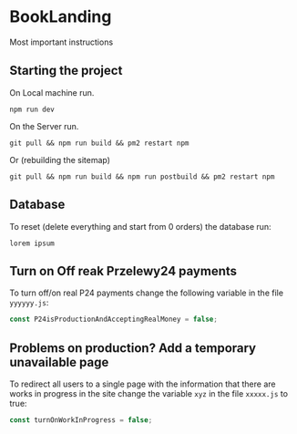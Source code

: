 # BookLanding

Most important instructions

## Starting the project

On Local machine run.

```bashd
npm run dev
```

On the Server run.

```bashd
git pull && npm run build && pm2 restart npm
```

Or (rebuilding the sitemap)
```bashd
git pull && npm run build && npm run postbuild && pm2 restart npm
```

## Database

To reset (delete everything and start from 0 orders) the database run:

```bashd
lorem ipsum
```

## Turn on Off reak Przelewy24 payments
To turn off/on real P24 payments change the following variable in the file `yyyyyy.js`:

```javascript
const P24isProductionAndAcceptingRealMoney = false;
```

## Problems on production? Add a temporary unavailable page

To redirect all users to a single page with the information that there are works in progress in the site change the variable `xyz` in the file `xxxxx.js` to true:

```javascript
const turnOnWorkInProgress = false;
```


